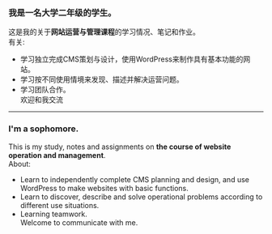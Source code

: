 ### 我是一名大学二年级的学生。   
这是我的关于**网站运营与管理课程**的学习情况、笔记和作业。  
有关: 
* 学习独立完成CMS策划与设计，使用WordPress来制作具有基本功能的网站。
* 学习按不同使用情境来发现、描述并解决运营问题。
* 学习团队合作。  
欢迎和我交流  
---  
### I'm a sophomore.  
This is my study, notes and assignments on **the course of website operation and management**.  
About: 
* Learn to independently complete CMS planning and design, and use WordPress to make websites with basic functions.
* Learn to discover, describe and solve operational problems according to different use situations.
* Learning teamwork.  
Welcome to communicate with me.  
